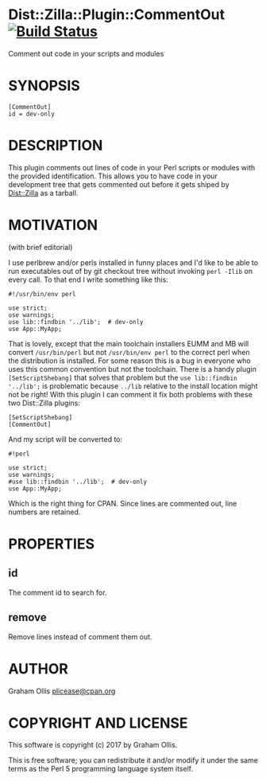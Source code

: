 # Dist::Zilla::Plugin::CommentOut [![Build Status](https://secure.travis-ci.org/plicease/Dist-Zilla-Plugin-CommentOut.png)](http://travis-ci.org/plicease/Dist-Zilla-Plugin-CommentOut)

Comment out code in your scripts and modules

# SYNOPSIS

    [CommentOut]
    id = dev-only

# DESCRIPTION

This plugin comments out lines of code in your Perl scripts or modules with
the provided identification.  This allows you to have code in your development
tree that gets commented out before it gets shiped by [Dist::Zilla](https://metacpan.org/pod/Dist::Zilla) as a
tarball.

# MOTIVATION

(with brief editorial)

I use perlbrew and/or perls installed in funny places and I'd like to be able to run
executables out of by git checkout tree without invoking `perl -Ilib` on
every call.  To that end I write something like this:

    #!/usr/bin/env perl
    
    use strict;
    use warnings;
    use lib::findbin '../lib';  # dev-only
    use App::MyApp;

That is lovely, except that the main toolchain installers EUMM and MB will
convert `/usr/bin/perl` but not `/usr/bin/env perl` to the correct perl
when the distribution is installed.  For some reason this is
a bug in everyone who uses this common convention but not the toolchain.  There
is a handy plugin `[SetScriptShebang]` that solves that problem but the 
`use lib::findbin '../lib';` is problematic because `../lib` relative to
the install location might not be right!  With this plugin I can comment it
fix both problems with these two Dist::Zilla plugins:

    [SetScriptShebang]
    [CommentOut]

And my script will be converted to:

    #!perl
    
    use strict;
    use warnings;
    #use lib::findbin '../lib';  # dev-only
    use App::MyApp;

Which is the right thing for CPAN.  Since lines are commented out, line numbers
are retained.

# PROPERTIES

## id

The comment id to search for.

## remove

Remove lines instead of comment them out.

# AUTHOR

Graham Ollis <plicease@cpan.org>

# COPYRIGHT AND LICENSE

This software is copyright (c) 2017 by Graham Ollis.

This is free software; you can redistribute it and/or modify it under
the same terms as the Perl 5 programming language system itself.

